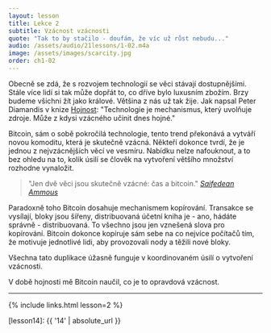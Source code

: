 ```yaml
---
layout: lesson
title: Lekce 2
subtitle: Vzácnost vzácnosti
quote: "Tak to by stačilo - doufám, že víc už růst nebudu..."
audio: /assets/audio/21lessons/1-02.m4a
image: /assets/images/scarcity.jpg
order: ch1-02
---
```


Obecně se zdá, že s rozvojem technologií se věci stávají dostupnějšími. 
Stále více lidí si tak může dopřát to, co dříve bylo luxusním zbožím. 
Brzy budeme všichni žít jako králové. Většina z nás už tak žije. Jak 
napsal Peter Diamandis v knize [Hojnost][Abundance]: "Technologie je mechanismus, 
který uvolňuje zdroje. Může z kdysi vzácného učinit dnes hojné."

Bitcoin, sám o sobě pokročilá technologie, tento trend překonává 
a vytváří novou komoditu, která je skutečně vzácná. Někteří dokonce 
tvrdí, že je jednou z nejvzácnějších věcí ve vesmíru. Nabídku nelze 
nafouknout, a to bez ohledu na to, kolik úsilí se člověk na vytvoření 
většího množství rozhodne vynaložit.

> "Jen dvě věci jsou skutečně vzácné: čas a bitcoin."
> <cite>[Saifedean Ammous][bitcoin-standard-presentation-video2]</cite>

Paradoxně toho Bitcoin dosahuje mechanismem kopírování. Transakce 
se vysílají, bloky jsou šířeny, distribuovaná účetní kniha je - ano, 
hádáte správně - distribuovaná. To všechno jsou jen vznešená slova pro 
kopírování. Bitcoin dokonce kopíruje sám sebe na co nejvíce počítačů tím, 
že motivuje jednotlivé lidi, aby provozovali nody a těžili nové bloky.

Všechna tato duplikace úžasně funguje v koordinovaném úsilí o vytvoření 
vzácnosti.

V době hojnosti mě Bitcoin naučil, co je to opravdová vzácnost.

---

{% include links.html lesson=2 %}

<!-- Through the Looking-Glass -->
[lesson14]: {{ '14' | absolute_url }}

<!-- Down the Rabbit Hole -->
[Abundance]: https://www.diamandis.com/abundance
[bitcoin-standard]: http://amzn.to/2L95bJW
[bitcoin-standard-presentation]: https://www.bayernlb.de/internet/media/de/ir/downloads_1/bayernlb_research/sonderpublikationen_1/bitcoin_munich_may_28.pdf
[bitcoin-standard-presentation-video]: https://vimeo.com/272512178
[bitcoin-standard-presentation-video2]: https://youtu.be/Zbm772vF-5M?t=840
[planb-scarcity]: https://medium.com/@100trillionUSD/modeling-bitcoins-value-with-scarcity-91fa0fc03e25
[tftc60]: https://anchor.fm/tales-from-the-crypt/episodes/Tales-from-the-Crypt-60-Misir-Mahmudov-e3aibh
[slp67]: https://stephanlivera.com/episode/67

<!-- Wikipedia -->
[alice]: https://en.wikipedia.org/wiki/Alice%27s_Adventures_in_Wonderland
[carroll]: https://en.wikipedia.org/wiki/Lewis_Carroll
